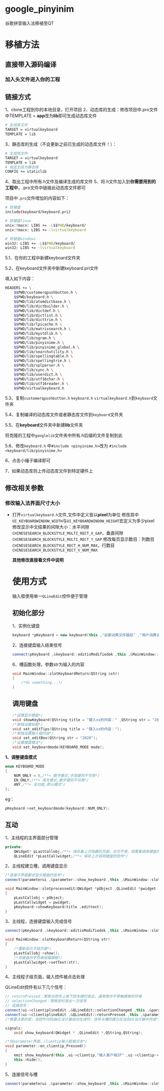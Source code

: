 # google_pinyinim
谷歌拼音输入法移植至QT
# 移植方法
## 直接带入源码编译
### 加入头文件进入你的工程
## 链接方式
1、clone工程到你的本地目录，打开项目
2、动态库的生成：修改项目中.pro文件中TEMPLATE = **app**改为**lib**即可生成动态库文件

```bash
# 生成库文件
TARGET = virtualkeyboard
TEMPLATE = lib
```

3、静态库的生成（不会更新之前已生成的动态库文件！）：

```bash
# 生成库文件
TARGET = virtualkeyboard
TEMPLATE = lib
# 指定生成为静态库
CONFIG += staticlib
```

4、取出工程中所有.h文件及编译生成的库文件
5、将.h文件加入到**你需要用到的工程中**，.pro文件中链接此动态库文件即可

项目中`.pro`文件增加的内容如下：

```bash
# 软键盘
include(keyboard/keyboard.pri)

# 软键盘linux
unix:!macx: LIBS += -L$$PWD/keyboard/
unix:!macx: LIBS += -lvirtualkeyboard

# 软键盘windows
win32: LIBS += -L$$PWD/keyboard/
win32: LIBS += -lvirtualkeyboard
```

5.1、在你的工程中新建keyboard文件夹

5.2、在keyboard文件夹中新建keyboard.pri文件

填入如下内容：

```bash
HEADERS += \
    $$PWD/customerqpushbutton.h \
    $$PWD/keyboard.h \
    $$PWD/lib/atomdictbase.h \
    $$PWD/lib/dictbuilder.h \
    $$PWD/lib/dictdef.h \
    $$PWD/lib/dictlist.h \
    $$PWD/lib/dicttrie.h \
    $$PWD/lib/lpicache.h \
    $$PWD/lib/matrixsearch.h \
    $$PWD/lib/mystdlib.h \
    $$PWD/lib/ngram.h \
    $$PWD/lib/pinyinime.h \
    $$PWD/lib/pinyinime_global.h \
    $$PWD/lib/searchutility.h \
    $$PWD/lib/spellingtable.h \
    $$PWD/lib/spellingtrie.h \
    $$PWD/lib/splparser.h \
    $$PWD/lib/sync.h \
    $$PWD/lib/userdict.h \
    $$PWD/lib/utf16char.h \
    $$PWD/lib/utf16reader.h \
    $$PWD/virtualkeyboard.h
```

5.3、复制`customerqpushbutton.h` `keyboard.h` `virtualkeyboard.h`到`keyboard`文件夹

5.4、复制编译的动态库文件或者静态库文件到`keyboard`文件夹

5.5、在**keyboard**文件夹中新建**lib**文件夹

将克隆的工程中`googlelib`文件夹中所有.h后缀的文件复制到此

5.6、修改`keyboard.h` 中`#include <pinyinime.h>`改为 `#include <keyboard/lib/pinyinime.h>`

6、点击小锤子编译即可

7、如果动态库则上传动态库文件到特定硬件上

## 修改相关参数
### 修改输入法界面尺寸大小
- 打开`virtualkeyboard.h`文件,文件中定义皆以**pixel**为单位
  修改其中`UI_KEYBOARDWINDOW_WIDTH`与`UI_KEYBOARDWINDOW_HEIGHT`宏定义为多少pixel
  修改显示中文结果的间隙大小：水平间隙`CHINESESEARCH_BLOCKSTYLE_MULTI_RECT_X_GAP`，垂直间隙`CHINESESEARCH_BLOCKSTYLE_MULTI_RECT_Y_GAP`
  修改每页显示数目：列数目`CHINESESEARCH_BLOCKSTYLE_RECT_H_NUM_MAX`，行数目`CHINESESEARCH_BLOCKSTYLE_RECT_V_NUM_MAX`

  **其他修改直接看文件中说明**

  # 使用方式

  输入框使用单一`QLineEdit`控件便于管理
  
  ## 初始化部分
  
  1、实例化键盘
  
  ```cpp
  keyboard *pKeyboard = new keyboard(this ,"谷歌词典文件路径" ,"用户词典文件路径");
  ```
  
  2、连接键盘输入结束信号
  
  ```cpp
  connect(pKeyboard ,&keyboard::editisModifiedok ,this ,&MainWindow::slotKeyboardReturn);
  ```
  
  6、槽函数处理，参数str为输入的内容
  
  ```cpp
  void MainWindow::slotKeyboardReturn(QString &str)
  {
      /*do something...*/
  }
  ```
  
  ## 调用键盘
  
  ```cpp
  /*设置显示键盘*/
  void showKeyboard(QString title = "键入xx的内容：" ,QString str = "2020");
  /*单独设置标题*/
  void set_editTips(QString title = "键入xx的内容：");
  /*单独设置输入框内容*/
  void set_editBox(QString str = "2020");
  /*设置键盘模式*/
  void set_keyboardmode(KEYBOARD_MODE mode);
  ```

**1、调整键盘模式**

```c
enum KEYBOARD_MODE
{
    NUM_ONLY = 0,/**< 数字模式,字母键将不可用*/
    EN_ONLY,/**< 英文模式,数字键将不可用*/
    ANY,/**< 全功能,默认模式*/
};
```

eg：

```cpp
pKeyboard->set_keyboardmode(keyboard::NUM_ONLY);
```

## 互动

1、主线程的主界面部分管理

```cpp
private:
    QWidget* pLastCallobj;/**< 保存着上次隐藏的页面，也可不用，但需要调用键盘的页面不隐藏*/
    QLineEdit *pLastCallwidget;/**< 保存上次调用键盘的控件*/
```

2、主线程建立槽，调用键盘显示

```cpp
/*连接子界面要求显示键盘的信号*/
connect(parameterui ,&parameter::show_keyboard ,this ,&MainWindow::slotprocessedit);
```

```cpp
void MainWindow::slotprocessedit(QWidget *pObject ,QLineEdit *pwidget ,QString title ,QString edittext)
{
    pLastCallobj = pObject;
    pLastCallwidget = pwidget;
	pKeyboard->showKeyboard(title ,edittext);
}
```

3、主线程，连接键盘输入完成信号

```cpp
connect(pKeyboard ,&keyboard::editisModifiedok ,this ,&MainWindow::slotKeyboardReturn);
```

```cpp
void MainWindow::slotKeyboardReturn(QString str)
{
    /*重新显示子级页面*/
    pLastCallobj->show();
    /*将键盘的字符串给编辑框*/
    pLastCallwidget->setText(str);
}
```

4、主线程子级页面，输入控件被点击处理

QLineEdit控件有以下几个信号：

```cpp
// returnPressed：聚焦在控件上按下回车键时发出，通常用作不带触摸屏的环境
// selectionChanged：聚焦到时发出一次信号
// 连接信号：
connect(ui->clientiplineEdit ,&QLineEdit::selectionChanged ,this ,&parameter::on_clientip_Pressed);
connect(ui->clientiplineEdit ,&QLineEdit::returnPressed ,this ,&parameter::on_clientip_Pressed);
/*需要注意的是，当控件代码由UI设计器自动生成时，信号与槽的建立应当在UI设计器中完成*/
```

```cpp
signals:
    void show_keyboard(QWidget * ,QLineEdit *,QString,QString);
```

```cpp
/*在parameter界面，clientip输入框被点击*/
void parameter::on_clientip_Pressed()
{
    emit show_keyboard(this ,ui->clientip,"输入客户端IP" ,ui->clientip->text());
    this->hide();
}
```

5、连接信号与槽

```cpp
connect(parameterui ,&parameter::show_keyboard ,this ,&MainWindow::slotprocessedit);/*parameterui为主界面的子级页面*/
```

